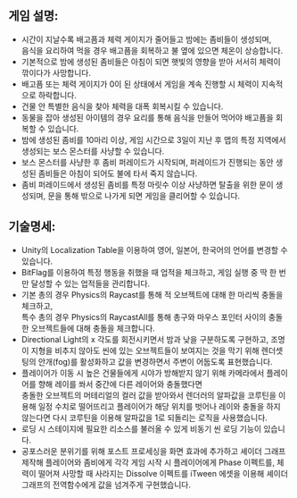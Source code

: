 ## 게임 설명:
- 시간이 지날수록 배고픔과 체력 게이지가 줄어들고 밤에는 좀비들이 생성되며, \
  음식을 요리하여 먹을 경우 배고픔을 회복하고 불 옆에 있으면 체온이 상승합니다.
- 기본적으로 밤에 생성된 좀비들은 아침이 되면 햇빛의 영향을 받아 서서히 체력이 깎이다가 사망합니다.
- 배고픔 또는 체력 게이지가 0이 된 상태에서 게임을 계속 진행할 시 체력이 지속적으로 하락합니다. 
- 건물 안 특별한 음식을 찾아 체력을 대폭 회복시킬 수 있습니다.
- 동물을 잡아 생성된 아이템의 경우 요리를 통해 음식을 만들어 먹어야 배고픔을 회복할 수 있습니다.
- 밤에 생성된 좀비를 10마리 이상, 게임 시간으로 3일이 지난 후 맵의 특정 지역에서 생성되는 보스 몬스터를 사냥할 수 있습니다.
- 보스 몬스터를 사냥한 후 좀비 퍼레이드가 시작되며, 퍼레이드가 진행되는 동안 생성된 좀비들은 아침이 되어도 불에 타서 죽지 않습니다.
- 좀비 퍼레이드에서 생성된 좀비를 특정 마릿수 이상 사냥하면 탈출을 위한 문이 생성되며, 문을 통해 밖으로 나가게 되면 게임을 클리어할 수 있습니다.

## 기술명세:
- Unity의 Localization Table을 이용하여 영어, 일본어, 한국어의 언어를 변경할 수 있습니다.
- BitFlag를 이용하여 특정 행동을 취했을 때 업적을 체크하고, 게임 실행 중 딱 한 번만 달성할 수 있는 업적들을 관리합니다.
- 기본 총의 경우 Physics의 Raycast를 통해 적 오브젝트에 대해 한 마리씩 충돌을 체크하고, \
  특수 총의 경우 Physics의 RaycastAll를 통해 총구와 마우스 포인터 사이의 충돌한 오브젝트들에 대해 충돌을 체크합니다.
- Directional Light의 x 각도를 회전시키면서 밤과 낮을 구분하도록 구현하고, 조명이 지형을 비추지 않아도 씬에 있는 오브젝트들이 보여지는 것을 막기 위해 렌더셋팅의 안개(fog)를 활성화하고 값을 변경하면서 주변이 어둡도록 표현했습니다.
- 플레이어가 이동 시 높은 건물들에게 시야가 방해받지 않기 위해 카메라에서 플레이어를 향해 레이를 쏴서 중간에 다른 레이어와 충돌했다면 \
  충돌한 오브젝트의 머테리얼의 컬러 값을 받아와서 렌더러의 알파값을 코루틴을 이용해 일정 수치로 떨어뜨리고 플레이어가 해당 위치를 벗어나 레이와 충돌을 하지 않는다면 다시 코루틴을 이용해 알파값을 1로 되돌리는 로직을 사용했습니다.
- 로딩 시 스테이지에 필요한 리소스를 불러올 수 있게 비동기 씬 로딩 기능이 있습니다.
- 공포스러운 분위기를 위해 포스트 프로세싱을 화면 효과에 추가하고 셰이더 그래프 제작해 플레이어와 좀비에게 각각 게임 시작 시 플레이어에게 Phase 이펙트를, 체력이 떨어져 사망할 때 사라지는 Dissolve 이펙트를 iTween 에셋을 이용해 셰이더 그래프의 전역함수에게 값을 넘겨주게 구현했습니다.
